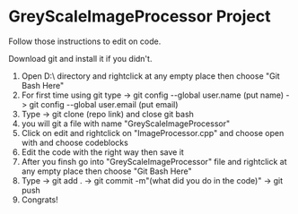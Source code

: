 <h1> GreyScaleImageProcessor Project </h1> 

Follow those instructions to edit on code.

Download git and install it if you didn't.

1) Open D:\ directory and rightclick at any empty place then choose "Git Bash Here"
2) For first time using git type -> git config --global user.name (put name) -> git config --global user.email (put email)
3) Type -> git clone (repo link) and close git bash
4) you will git a file with name "GreyScaleImageProcessor"
5) Click on edit and rightclick on "ImageProcessor.cpp" and choose open with and choose codeblocks
6) Edit the code with the right way then save it
7) After you finsh go into "GreyScaleImageProcessor" file and rightclick at any empty place then choose "Git Bash Here"
8) Type -> git add . ->  git commit -m"(what did you do in the code)" -> git push
9) Congrats!
